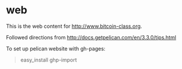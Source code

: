 # web

This is the web content for http://www.bitcoin-class.org.


Followed directions from
http://docs.getpelican.com/en/3.3.0/tips.html

To set up pelican website with gh-pages:

> easy_install ghp-import
